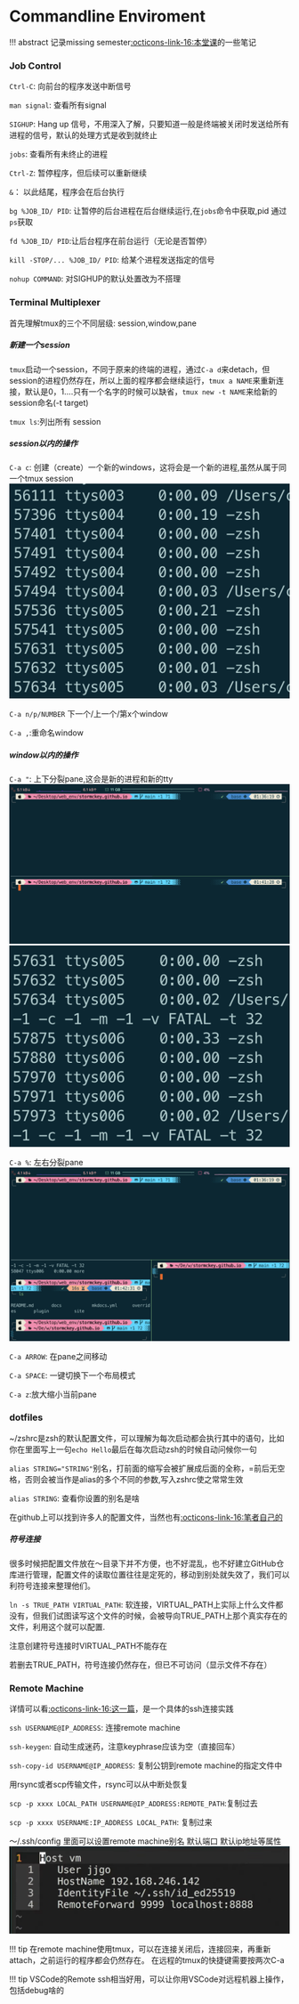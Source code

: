 # Commandline Enviroment

!!! abstract
    记录missing semester[:octicons-link-16:本堂课](https://missing-semester-cn.github.io/2020/command-line/)的一些笔记

### Job Control

`Ctrl-C`: 向前台的程序发送中断信号

`man signal`: 查看所有signal

`SIGHUP`: Hang up 信号，不用深入了解，只要知道一般是终端被关闭时发送给所有进程的信号，默认的处理方式是收到就终止

`jobs`: 查看所有未终止的进程

`Ctrl-Z`: 暂停程序，但后续可以重新继续

`&`： 以此结尾，程序会在后台执行

`bg %JOB_ID/ PID`: 让暂停的后台进程在后台继续运行,<job id>在`jobs`命令中获取,pid 通过`ps`获取

`fd %JOB_ID/ PID`:让后台程序在前台运行（无论是否暂停）

`kill -STOP/... %JOB_ID/ PID`: 给某个进程发送指定的信号

`nohup COMMAND`: 对SIGHUP的默认处置改为不搭理

### Terminal Multiplexer

首先理解tmux的三个不同层级: session,window,pane

##### 新建一个session
`tmux`启动一个session，不同于原来的终端的进程，通过`C-a d`来detach，但session的进程仍然存在，所以上面的程序都会继续运行，`tmux a NAME`来重新连接，默认是0，1....只有一个名字的时候可以缺省，`tmux new -t NAME`来给新的session命名(-t target)

`tmux ls`:列出所有 session

##### session以内的操作

`C-a c`: 创建（create）一个新的windows，这将会是一个新的进程,虽然从属于同一个tmux session  
![](images/commandline_env/2023-03-27-01-48-05.png#pic)

`C-a n/p/NUMBER` 下一个/上一个/第x个window

`C-a ,`:重命名window

##### window以内的操作

`C-a "`: 上下分裂pane,这会是新的进程和新的tty
![](images/commandline_env/2023-03-27-01-41-57.png#pic)
![](images/commandline_env/2023-03-27-01-43-10.png#pic)

`C-a %`: 左右分裂pane
![](images/commandline_env/2023-03-27-01-44-35.png#pic)

`C-a ARROW`: 在pane之间移动

`C-a SPACE`: 一键切换下一个布局模式

`C-a z`:放大缩小当前pane

### dotfiles

~/zshrc是zsh的默认配置文件，可以理解为每次启动都会执行其中的语句，比如你在里面写上一句`echo Hello`最后在每次启动zsh的时候自动问候你一句

`alias STRING="STRING"`别名，打前面的缩写会被扩展成后面的全称，=前后无空格，否则会被当作是alias的多个不同的参数,写入zshrc使之常常生效

`alias STRING`: 查看你设置的别名是啥

在github上可以找到许多人的配置文件，当然也有[:octicons-link-16:笔者自己的](https://github.com/stormckey/dotfiles)

##### 符号连接

很多时候把配置文件放在～目录下并不方便，也不好混乱，也不好建立GitHub仓库进行管理，配置文件的读取位置往往是定死的，移动到别处就失效了，我们可以利符号连接来整理他们。

`ln -s TRUE_PATH VIRTUAL_PATH`: 软连接，VIRTUAL_PATH上实际上什么文件都没有，但我们试图读写这个文件的时候，会被导向TRUE_PATH上那个真实存在的文件，利用这个就可以配置.

注意创建符号连接时VIRTUAL_PATH不能存在

若删去TRUE_PATH，符号连接仍然存在，但已不可访问（显示文件不存在）

### Remote Machine

详情可以看[:octicons-link-16:这一篇](https://stormckey.github.io/Blog/ssh_wsl/)，是一个具体的ssh连接实践

`ssh USERNAME@IP_ADDRESS`: 连接remote machine

`ssh-keygen`: 自动生成迷药，注意keyphrase应该为空（直接回车）

`ssh-copy-id USERNAME@IP_ADDRESS`: 复制公钥到remote machine的指定文件中

用rsync或者scp传输文件，rsync可以从中断处恢复

`scp -p xxxx LOCAL_PATH USERNAME@IP_ADDRESS:REMOTE_PATH`:复制过去

`scp -p xxxx USERNAME:IP_ADDRESS LOCAL_PATH`: 复制过来

～/.ssh/config 里面可以设置remote machine别名 默认端口 默认ip地址等属性
![](images/commandline_env/2023-03-27-02-36-41.png#pic)

!!! tip
    在remote machine使用tmux，可以在连接关闭后，连接回来，再重新attach，之前运行的程序都会仍然存在。
    在远程的tmux的快捷键需要按两次C-a

!!! tip
    VSCode的Remote ssh相当好用，可以让你用VSCode对远程机器上操作，包括debug啥的